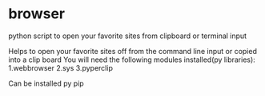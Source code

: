 # browser
python script to open your favorite  sites from clipboard or terminal input

Helps to open your favorite sites off from the command line input or copied into a clip board 
You will need the following modules installed(py libraries):
  1.webbrowser 
  2.sys 
  3.pyperclip
   
  Can be installed py pip 
